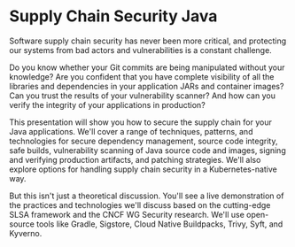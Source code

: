 # Supply Chain Security Java

Software supply chain security has never been more critical, and protecting our systems from bad actors and vulnerabilities is a constant challenge.

Do you know whether your Git commits are being manipulated without your knowledge? Are you confident that you have complete visibility of all the libraries and dependencies in your application JARs and container images? Can you trust the results of your vulnerability scanner? And how can you verify the integrity of your applications in production?

This presentation will show you how to secure the supply chain for your Java applications. We'll cover a range of techniques, patterns, and technologies for secure dependency management, source code integrity, safe builds, vulnerability scanning of Java source code and images, signing and verifying production artifacts, and patching strategies. We'll also explore options for handling supply chain security in a Kubernetes-native way.

But this isn't just a theoretical discussion. You'll see a live demonstration of the practices and technologies we'll discuss based on the cutting-edge SLSA framework and the CNCF WG Security research. We'll use open-source tools like Gradle, Sigstore, Cloud Native Buildpacks, Trivy, Syft, and Kyverno.
